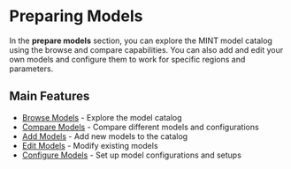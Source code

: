 # Preparing Models

In the **prepare models** section, you can explore the MINT model catalog using the browse and compare capabilities.
You can also add and edit your own models and configure them to work for specific regions and parameters.

## Main Features

- [Browse Models](browse-models.md) - Explore the model catalog
- [Compare Models](compare-models.md) - Compare different models and configurations
- [Add Models](add-models.md) - Add new models to the catalog
- [Edit Models](edit-models.md) - Modify existing models
- [Configure Models](configure-models.md) - Set up model configurations and setups
